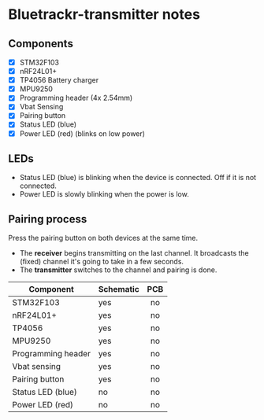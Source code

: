 # Bluetrackr-transmitter notes

## Components



- [x] STM32F103
- [x] nRF24L01+
- [x] TP4056 Battery charger
- [x] MPU9250
- [x] Programming header (4x 2.54mm)
- [x] Vbat Sensing
- [x] Pairing button
- [x] Status LED (blue)
- [x] Power LED (red) (blinks on low power)

## LEDs

 - Status LED (blue) is blinking when the device is connected. Off if it is not connected.
 - Power LED is slowly blinking when the power is low.

## Pairing process

Press the pairing button on both devices at the same time.
 - The **receiver** begins transmitting on the last channel. It broadcasts the (fixed) channel it's going to take in a few seconds.
 - The **transmitter** switches to the channel and pairing is done.


| Component | Schematic | PCB |
|-----------|:----------|:---:|
| STM32F103 | yes       | no |
| nRF24L01+ | yes       | no |
| TP4056 | yes       | no |
| MPU9250 | yes       | no |
| Programming header | yes       | no |
| Vbat sensing | yes       | no |
| Pairing button | yes       | no |
| Status LED (blue) | no       | no |
| Power LED (red) | no       | no |